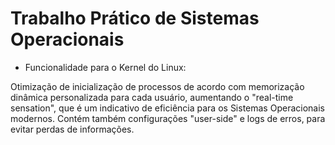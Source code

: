 # Trabalho Prático de Sistemas Operacionais

- Funcionalidade para o Kernel do Linux:

Otimização de inicialização de processos de acordo com memorização dinâmica personalizada para cada usuário, aumentando o "real-time sensation", que é um indicativo de eficiência para os Sistemas Operacionais modernos. Contém também configurações "user-side" e logs de erros, para evitar perdas de informações.
